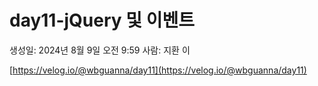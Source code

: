 # day11-jQuery 및 이벤트

생성일: 2024년 8월 9일 오전 9:59
사람: 지환 이

[https://velog.io/@wbguanna/day11](https://velog.io/@wbguanna/day11)